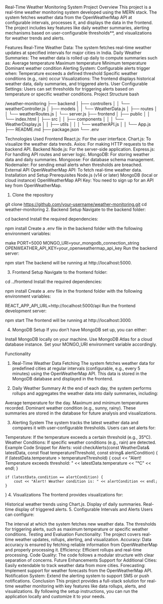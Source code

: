 Real-Time Weather Monitoring System
Project Overview
This project is a real-time weather monitoring system developed using the MERN stack. The system fetches weather data from the OpenWeatherMap API at configurable intervals, processes it, and displays the data in the frontend. The project includes key features like daily weather summaries, alerting mechanisms based on user-configurable thresholds**, and visualizations for weather trends and alerts.

Features
Real-Time Weather Data: The system fetches real-time weather updates at specified intervals for major cities in India.
Daily Weather Summaries: The weather data is rolled up daily to compute summaries such as:
Average temperature
Maximum temperature
Minimum temperature
Dominant weather condition
Alerting System: Configurable alerts trigger when:
Temperature exceeds a defined threshold
Specific weather conditions (e.g., rain) occur
Visualizations: The frontend displays historical weather data, daily summaries, and triggered alerts.
User Configurable Settings: Users can set thresholds for triggering alerts based on temperature or specific weather conditions.
Project Structure
bash

/weather-monitoring
├── backend
│   ├── controllers
│   │   └── weatherController.js
│   ├── models
│   │   └── WeatherData.js
│   ├── routes
│   │   └── weatherRoutes.js
│   └── server.js
├── frontend
│   ├── public
│   │   └── index.html
│   ├── src
│   │   ├── components
│   │   │   └── WeatherDisplay.js
│   │   ├── utils
│   │   │   └── weatherAPI.js
│   │   └── App.js
├── README.md
├── package.json
└── .env


Technologies Used
Frontend
React.js: For the user interface.
Chart.js: To visualize the weather data trends.
Axios: For making HTTP requests to the backend API.
Backend
Node.js: For the server-side application.
Express.js: For handling API routes and server logic.
MongoDB: For storing weather data and daily summaries.
Mongoose: For database schema management.
Nodemailer: For sending email alerts when thresholds are breached.
External API
OpenWeatherMap API: To fetch real-time weather data.
Installation and Setup
Prerequisites
Node.js (v14 or later)
MongoDB (local or cloud instance)
OpenWeatherMap API Key: You need to sign up for an API key from OpenWeatherMap.
1. Clone the repository

git clone https://github.com/your-username/weather-monitoring.git
cd weather-monitoring
2. Backend Setup
Navigate to the backend folder:


cd backend
Install the required dependencies:


npm install
Create a .env file in the backend folder with the following environment variables:

make
PORT=5000
MONGO_URI=your_mongodb_connection_string
OPENWEATHER_API_KEY=your_openweathermap_api_key
Run the backend server:


npm start
The backend will be running at http://localhost:5000.

3. Frontend Setup
Navigate to the frontend folder:


cd ../frontend
Install the required dependencies:


npm install
Create a .env file in the frontend folder with the following environment variables:


REACT_APP_API_URL=http://localhost:5000/api
Run the frontend development server:


npm start
The frontend will be running at http://localhost:3000.

4. MongoDB Setup
If you don’t have MongoDB set up, you can either:

Install MongoDB locally on your machine.
Use MongoDB Atlas for a cloud database instance.
Set your MONGO_URI environment variable accordingly.

Functionality
1. Real-Time Weather Data Fetching
The system fetches weather data for predefined cities at regular intervals (configurable, e.g., every 5 minutes) using the OpenWeatherMap API. This data is stored in the MongoDB database and displayed in the frontend.

2. Daily Weather Summary
At the end of each day, the system performs rollups and aggregates the weather data into daily summaries, including:

Average temperature for the day.
Maximum and minimum temperatures recorded.
Dominant weather condition (e.g., sunny, rainy).
These summaries are stored in the database for future analysis and visualizations.

3. Alerting System
The system tracks the latest weather data and compares it with user-configurable thresholds. Users can set alerts for:

Temperature: If the temperature exceeds a certain threshold (e.g., 35°C).
Weather Conditions: If specific weather conditions (e.g., rain) are detected.
Example Code Snippet for Alerts:
void checkAlerts(const WeatherData& latestData, const float temperatureThreshold, const string& alertCondition) {
    if (latestData.temperature > temperatureThreshold) {
        cout << "Alert! Temperature exceeds threshold: " << latestData.temperature << "°C" << endl;
    }

    if (latestData.condition == alertCondition) {
        cout << "Alert! Weather condition is: " << alertCondition << endl;
    }
}
4. Visualizations
The frontend provides visualizations for:

Historical weather trends using Chart.js.
Display of daily summaries.
Real-time display of triggered alerts.
5. Configurable Intervals and Alerts
Users can configure:

The interval at which the system fetches new weather data.
The thresholds for triggering alerts, such as maximum temperature or specific weather conditions.
Testing and Evaluation
Functionality: The project covers real-time weather updates, rollups, alerting, and visualization.
Accuracy: Data accuracy is ensured by fetching reliable information from OpenWeatherMap and properly processing it.
Efficiency: Efficient rollups and real-time processing.
Code Quality: The code follows a modular structure with clear separation of concerns.
Future Enhancements
Support for Additional Cities: Easily extendable to track weather data from more cities.
Forecasting: Implement support for weather forecasts from the OpenWeatherMap API.
Notification System: Extend the alerting system to support SMS or push notifications.
Conclusion
This project provides a full-stack solution for real-time weather monitoring with key features like data rollups, alerts, and visualizations. By following the setup instructions, you can run the application locally and customize it to your needs.